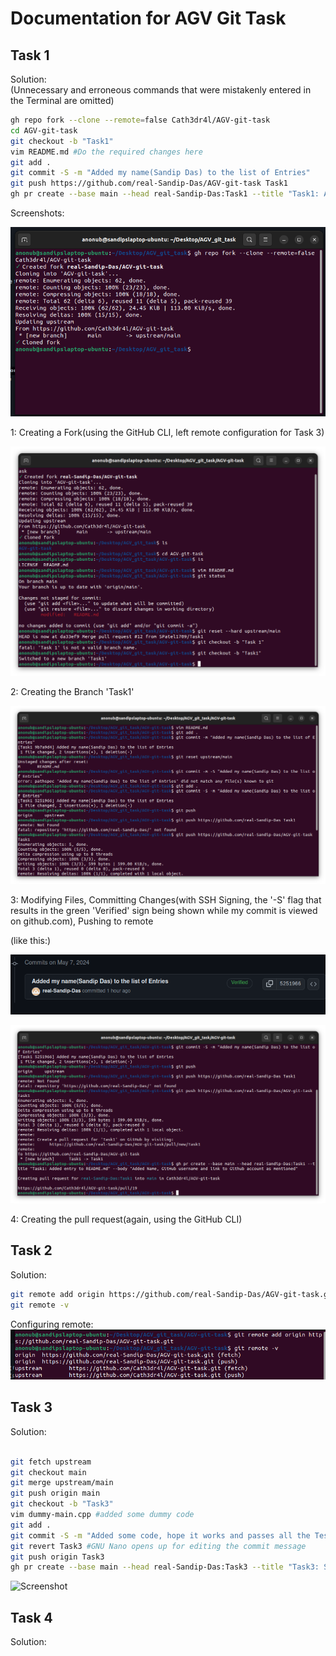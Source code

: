 # Documentation for AGV Git Task

## Task 1

Solution: \
(Unnecessary and erroneous commands that were mistakenly entered in the Terminal are omitted)

```bash
gh repo fork --clone --remote=false Cath3dr4l/AGV-git-task
cd AGV-git-task
git checkout -b "Task1"
vim README.md #Do the required changes here
git add .
git commit -S -m "Added my name(Sandip Das) to the list of Entries"
git push https://github.com/real-Sandip-Das/AGV-git-task Task1
gh pr create --base main --head real-Sandip-Das:Task1 --title "Task1: Added entry to README.md" --body "Added Name, GitHub username and link to Github account as mentioned"
```

Screenshots:

![1. Creating a Fork(left configuring remote for Task 3)](Images/Task%201/Fork.png)

1: Creating a Fork(using the GitHub CLI, left remote configuration for Task 3)

![2. Creating the Branch 'Task1'](Images/Task%201/Branching.png)

2: Creating the Branch 'Task1'

![3. Modifying Files, Committing Changes(with SSH Signing, the '-S' flag that results in the green 'Verified' sign being shown while my commit is viewed on github.com), Pushing to remote](Images/Task%201/Commit_Push.png)

3: Modifying Files, Committing Changes(with SSH Signing, the '-S' flag that results in the green 'Verified' sign being shown while my commit is viewed on github.com), Pushing to remote

(like this:)

![Verified](Images/Task%201/Verified.png)

![4. Creating the pull request(again, using the GitHub CLI)](Images/Task%201/PullReq.png)

4: Creating the pull request(again, using the GitHub CLI)

## Task 2

Solution:

```bash
git remote add origin https://github.com/real-Sandip-Das/AGV-git-task.git
git remote -v
```

Configuring remote:
![Adding remote](Images/Task%202/adding_remote.png)

## Task 3

Solution:

```bash

git fetch upstream
git checkout main
git merge upstream/main
git push origin main
git checkout -b "Task3"
vim dummy-main.cpp #added some dummy code
git add .
git commit -S -m "Added some code, hope it works and passes all the Tests😁"
git revert Task3 #GNU Nano opens up for editing the commit message
git push origin Task3
gh pr create --base main --head real-Sandip-Das:Task3 --title "Task3: Sandip Das" --body "Pull request for Task 3"
```

![Screenshot](Images/Task%202/image.png)

## Task 4

Solution:

```bash
```
